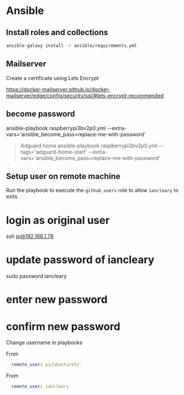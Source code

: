 # Ansible

## Install roles and collections

```bash
ansible-galaxy install -r ansible/requirements.yml
```

## Mailserver

Create a certificate using Lets Encrypt

https://docker-mailserver.github.io/docker-mailserver/edge/config/security/ssl/#lets-encrypt-recommended


## become password
ansible-playbook raspberrypi3bv2p0.yml --extra-vars='ansible_become_pass=replace-me-with-password'

> Adguard home
> ansible-playbook raspberrypi3bv2p0.yml --tags='adguard-home-start' --extra-vars='ansible_become_pass=replace-me-with-password'

## Setup user on remote machine

Run the playbook to execute the `github_users` role to allow `iancleary` to exits

# login as original user
ssh pi@192.168.1.78

# update password of iancleary
sudo password iancleary
# enter new password
# confirm new password

Change username in playbooks

From
```yaml
  remote_user: pi/ubuntu/etc.
```


From
```yaml
  remote_user: iancleary
```